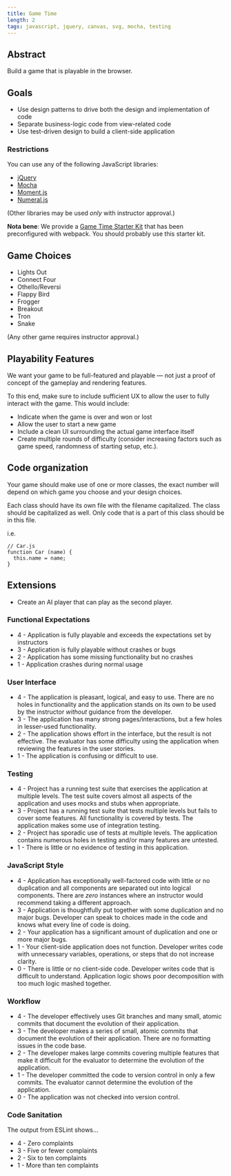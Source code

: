 ```yaml
---
title: Game Time
length: 2
tags: javascript, jquery, canvas, svg, mocha, testing
---
```


## Abstract

Build a game that is playable in the browser.

<!-- link broken, nfoster, Mar-12-17 -->
<!-- This project is inspired by [Minicade](http://minica.de/). -->

## Goals

* Use design patterns to drive both the design and implementation of code
* Separate business-logic code from view-related code
* Use test-driven design to build a client-side application

### Restrictions

You can use any of the following JavaScript libraries:

* [jQuery](http://jquery.com/)
* [Mocha](http://mochajs.org/)
* [Moment.js](http://momentjs.com)
* [Numeral.js](http://numeraljs.com)

(Other libraries may be used *only* with instructor approval.)

**Nota bene**: We provide a [Game Time Starter Kit](https://github.com/turingschool-examples/game-time-starter-kit-FEm1) that has been preconfigured with webpack. You should probably use this starter kit.

## Game Choices

- Lights Out
- Connect Four
- Othello/Reversi
- Flappy Bird
- Frogger
- Breakout
- Tron
- Snake

(Any other game requires instructor approval.)

## Playability Features

We want your game to be full-featured and playable — not just a proof of concept of the gameplay and rendering features.

To this end, make sure to include sufficient UX to allow the user to fully interact with the game. This would include:

* Indicate when the game is over and won or lost
* Allow the user to start a new game
* Include a clean UI surrounding the actual game interface itself
* Create multiple rounds of difficulty (consider increasing factors such as game speed, randomness of starting setup, etc.).

## Code organization

Your game should make use of one or more classes, the exact number will depend on which game you choose and your design choices.

Each class should have its own file with the filename capitalized. The class should be capitalized as well. Only code that is a part of this class should be in this file.

i.e.
```
// Car.js
function Car (name) {
  this.name = name;
}
```

## Extensions

* Create an AI player that can play as the second player.

### Functional Expectations

* 4 - Application is fully playable and exceeds the expectations set by instructors
* 3 - Application is fully playable without crashes or bugs
* 2 - Application has some missing functionality but no crashes
* 1 - Application crashes during normal usage

### User Interface

* 4 - The application is pleasant, logical, and easy to use. There are no holes in functionality and the application stands on its own to be used by the instructor _without_ guidance from the developer.
* 3 - The application has many strong pages/interactions, but a few holes in lesser-used functionality.
* 2 - The application shows effort in the interface, but the result is not effective. The evaluator has some difficulty using the application when reviewing the features in the user stories.
* 1 - The application is confusing or difficult to use.

### Testing

* 4 - Project has a running test suite that exercises the application at multiple levels. The test suite covers almost all aspects of the application and uses mocks and stubs when appropriate.
* 3 - Project has a running test suite that tests multiple levels but fails to cover some features. All functionality is covered by tests. The application makes some use of integration testing.
* 2 - Project has sporadic use of tests at multiple levels. The application contains numerous holes in testing and/or many features are untested.
* 1 - There is little or no evidence of testing in this application.

### JavaScript Style

* 4 - Application has exceptionally well-factored code with little or no duplication and all components are separated out into logical components. There are _zero_ instances where an instructor would recommend taking a different approach.
* 3 - Application is thoughtfully put together with some duplication and no major bugs. Developer can speak to choices made in the code and knows what every line of code is doing.
* 2 - Your application has a significant amount of duplication and one or more major bugs.
* 1 - Your client-side application does not function. Developer writes code with unnecessary variables, operations, or steps that do not increase clarity.
* 0 - There is little or no client-side code. Developer writes code that is difficult to understand. Application logic shows poor decomposition with too much logic mashed together.

### Workflow

* 4 - The developer effectively uses Git branches and many small, atomic commits that document the evolution of their application.
* 3 - The developer makes a series of small, atomic commits that document the evolution of their application. There are no formatting issues in the code base.
* 2 - The developer makes large commits covering multiple features that make it difficult for the evaluator to determine the evolution of the application.
* 1 - The developer committed the code to version control in only a few commits. The evaluator cannot determine the evolution of the application.
* 0 - The application was not checked into version control.

### Code Sanitation

The output from ESLint shows…

* 4 - Zero complaints
* 3 - Five or fewer complaints
* 2 - Six to ten complaints
* 1 - More than ten complaints
